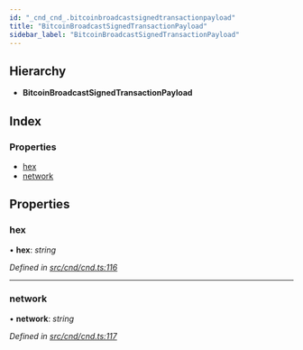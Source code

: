 ```yaml
---
id: "_cnd_cnd_.bitcoinbroadcastsignedtransactionpayload"
title: "BitcoinBroadcastSignedTransactionPayload"
sidebar_label: "BitcoinBroadcastSignedTransactionPayload"
---
```


## Hierarchy

* **BitcoinBroadcastSignedTransactionPayload**

## Index

### Properties

* [hex](_cnd_cnd_.bitcoinbroadcastsignedtransactionpayload.md#hex)
* [network](_cnd_cnd_.bitcoinbroadcastsignedtransactionpayload.md#network)

## Properties

###  hex

• **hex**: *string*

*Defined in [src/cnd/cnd.ts:116](https://github.com/comit-network/comit-js-sdk/blob/364611d/src/cnd/cnd.ts#L116)*

___

###  network

• **network**: *string*

*Defined in [src/cnd/cnd.ts:117](https://github.com/comit-network/comit-js-sdk/blob/364611d/src/cnd/cnd.ts#L117)*
